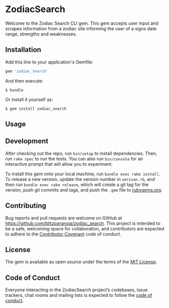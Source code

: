 # ZodiacSearch

Welcome to the Zodiac Search CLI gem. This gem accepts user input and scrapes information from a zodiac site informing the user of a signs date range, strengths and weaknesses.

## Installation

Add this line to your application's Gemfile:

```ruby
gem 'zodiac_search'
```

And then execute:

    $ bundle

Or install it yourself as:

    $ gem install zodiac_search

## Usage



## Development

After checking out the repo, run `bin/setup` to install dependencies. Then, run `rake spec` to run the tests. You can also run `bin/console` for an interactive prompt that will allow you to experiment.

To install this gem onto your local machine, run `bundle exec rake install`. To release a new version, update the version number in `version.rb`, and then run `bundle exec rake release`, which will create a git tag for the version, push git commits and tags, and push the `.gem` file to [rubygems.org](https://rubygems.org).

## Contributing

Bug reports and pull requests are welcome on GitHub at https://github.com/blitzparanoia/zodiac_search. This project is intended to be a safe, welcoming space for collaboration, and contributors are expected to adhere to the [Contributor Covenant](http://contributor-covenant.org) code of conduct.

## License

The gem is available as open source under the terms of the [MIT License](https://opensource.org/licenses/MIT).

## Code of Conduct

Everyone interacting in the ZodiacSearch project’s codebases, issue trackers, chat rooms and mailing lists is expected to follow the [code of conduct](https://github.com/blitzparanoia/zodiac_search/blob/master/CODE_OF_CONDUCT.md).
